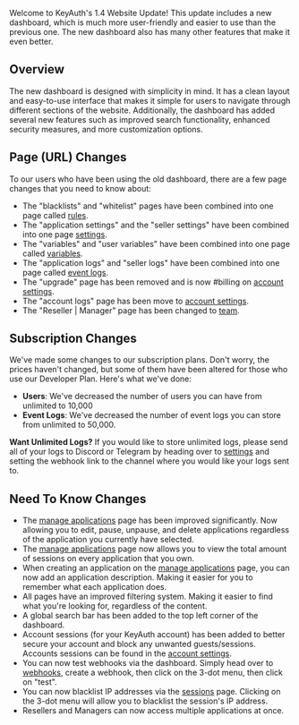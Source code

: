Welcome to KeyAuth's 1.4 Website Update! This update includes a new dashboard, which is much more user-friendly and easier to use than the previous one. The new dashboard also has many other features that make it even better.

## Overview
The new dashboard is designed with simplicity in mind. It has a clean layout and easy-to-use interface that makes it simple for users to navigate through different sections of the website. Additionally, the dashboard has added several new features such as improved search functionality, enhanced security measures, and more customization options.

## Page (URL) Changes
To our users who have been using the old dashboard, there are a few page changes that you need to know about:
- The "blacklists" and "whitelist" pages have been combined into one page called [rules](https://keyauth.cc/app/?page=rules).
- The "application settings" and the "seller settings" have been combined into one page [settings](https://keyauth.cc/app/?page=settings).
- The "variables" and "user variables" have been combined into one page called [variables](https://keyauth.cc/app/?page=variables).
- The "application logs" and "seller logs" have been combined into one page called [event logs](https://keyauth.cc/app/?page=logs).
- The "upgrade" page has been removed and is now #billing on [account settings](https://keyauth.cc/app/?page=account-settings#billing).
- The "account logs" page has been move to [account settings](https://keyauth.cc/app/?page=account-settings#logs).
- The "Reseller | Manager" page has been changed to [team](https://keyauth.cc/app/?page=team).

## Subscription Changes
We've made some changes to our subscription plans. Don't worry, the prices haven't changed, but some of them have been altered for those who use our Developer Plan. Here's what we've done:
- **Users**: We've decreased the number of users you can have from unlimited to 10,000
- **Event Logs**: We've decreased the number of event logs you can store from unlimited to 50,000. 

**Want Unlimited Logs?** 
If you would like to store unlimited logs, please send all of your logs to Discord or Telegram by heading over to [settings](https://keyauth.cc/app/?page=settings) and setting the webhook link to the channel where you would like your logs sent to. 

## Need To Know Changes
- The [manage applications](https://keyauth.cc/app/?page=manage-apps) page has been improved significantly. Now allowing you to edit, pause, unpause, and delete applications regardless of the application you currently have selected. 
- The [manage applications](https://keyauth.cc/app/?page=manage-apps) page now allows you to view the total amount of sessions on every application that you own.
- When creating an application on the [manage applications](https://keyauth.cc/app/?page=manage-apps) page, you can now add an application description. Making it easier for you to remember what each application does. 
- All pages have an improved filtering system. Making it easier to find what you're looking for, regardless of the content. 
- A global search bar has been added to the top left corner of the dashboard. 
- Account sessions (for your KeyAuth account) has been added to better secure your account and block any unwanted guests/sessions. Accounts sessions can be found in the [account settings](https://keyauth.cc/app/?page=account-settings#sessions).
- You can now test webhooks via the dashboard. Simply head over to [webhooks](https://keyauth.cc/app/?page=webhooks), create a webhook, then click on the 3-dot menu, then click on "test". 
- You can now blacklist IP addresses via the [sessions](https://keyauth.cc/app/?page=sessions) page. Clicking on the 3-dot menu will allow you to blacklist the session's IP address.
- Resellers and Managers can now access multiple applications at once.
